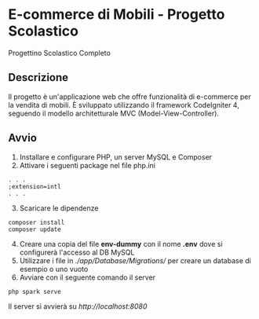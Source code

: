 # E-commerce di Mobili - Progetto Scolastico

Progettino Scolastico Completo

## Descrizione

Il progetto è un'applicazione web che offre funzionalità di e-commerce per la vendita di mobili. È sviluppato utilizzando il framework CodeIgniter 4, seguendo il modello architetturale MVC (Model-View-Controller).

## Avvio
1. Installare e configurare PHP, un server MySQL e Composer
2. Attivare i seguenti package nel file php.ini
```
. . .
;extension=intl
. . .
```
3. Scaricare le dipendenze
```
composer install
composer update
```
4. Creare una copia del file **env-dummy** con il nome **.env** dove si configurerà l'accesso al DB MySQL
5. Utilizzare i file in *./app/Database/Migrations/* per creare un database di esempio o uno vuoto
6. Avviare con il seguente comando il server 
```
php spark serve
```

Il server si avvierà su *http://localhost:8080*